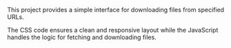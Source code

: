 This project provides a simple interface for downloading files from specified URLs.

The CSS code ensures a clean and responsive layout while the JavaScript handles the logic for fetching and downloading files.

